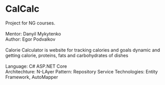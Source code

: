 # CalCalc
Project for NG courses. 
<br><br>
Mentor: Danyil Mykytenko<br>
Author: Egor Podvalkov
<br><br>
Calorie Calculator is website for tracking calories and goals dynamic and getting calorie, proteins, fats and carbohydrates of dishes
<br><br>
Language: C# ASP.NET Core<br>
Architechture: N-LAyer
Pattern: Repository Service
Technologies: Entity Framework, AutoMapper
